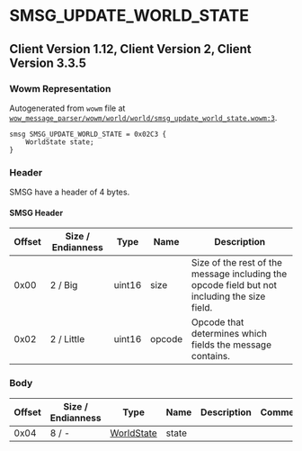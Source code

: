 # SMSG_UPDATE_WORLD_STATE

## Client Version 1.12, Client Version 2, Client Version 3.3.5

### Wowm Representation

Autogenerated from `wowm` file at [`wow_message_parser/wowm/world/world/smsg_update_world_state.wowm:3`](https://github.com/gtker/wow_messages/tree/main/wow_message_parser/wowm/world/world/smsg_update_world_state.wowm#L3).
```rust,ignore
smsg SMSG_UPDATE_WORLD_STATE = 0x02C3 {
    WorldState state;
}
```
### Header

SMSG have a header of 4 bytes.

#### SMSG Header

| Offset | Size / Endianness | Type   | Name   | Description |
| ------ | ----------------- | ------ | ------ | ----------- |
| 0x00   | 2 / Big           | uint16 | size   | Size of the rest of the message including the opcode field but not including the size field.|
| 0x02   | 2 / Little        | uint16 | opcode | Opcode that determines which fields the message contains.|

### Body

| Offset | Size / Endianness | Type | Name | Description | Comment |
| ------ | ----------------- | ---- | ---- | ----------- | ------- |
| 0x04 | 8 / - | [WorldState](worldstate.md) | state |  |  |


